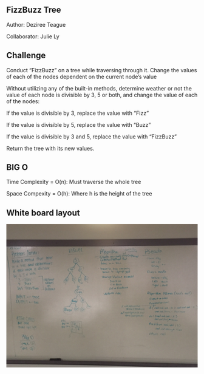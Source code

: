## FizzBuzz Tree

Author: Deziree Teague 

Collaborator: Julie Ly

## Challenge

Conduct “FizzBuzz” on a tree while traversing through it. Change the values of each of the nodes dependent on the current node’s value

Without utilizing any of the built-in methods, determine weather or not the value of each node is divisible by 3, 5 or both, and change the value of each of the nodes:

If the value is divisible by 3, replace the value with “Fizz”

If the value is divisible by 5, replace the value with “Buzz”

If the value is divisible by 3 and 5, replace the value with “FizzBuzz”

Return the tree with its new values.

## BIG O

Time Complexity = O(n): Must traverse the whole tree

Space Compexity = O(h): Where h is the height of the tree

## White board layout

![fizzbuzz tree](https://github.com/dezteague/data-structures-and-algorithms/blob/master/Assets/FizzBuzzTree.jpg)
